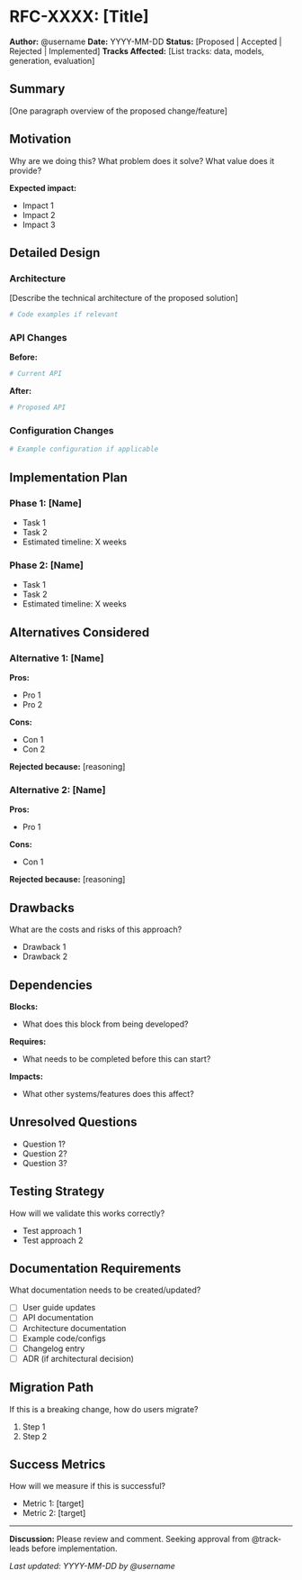 # RFC-XXXX: [Title]

**Author:** @username
**Date:** YYYY-MM-DD
**Status:** [Proposed | Accepted | Rejected | Implemented]
**Tracks Affected:** [List tracks: data, models, generation, evaluation]

## Summary

[One paragraph overview of the proposed change/feature]

## Motivation

Why are we doing this? What problem does it solve? What value does it provide?

**Expected impact:**
- Impact 1
- Impact 2
- Impact 3

## Detailed Design

### Architecture

[Describe the technical architecture of the proposed solution]

```python
# Code examples if relevant
```

### API Changes

**Before:**
```python
# Current API
```

**After:**
```python
# Proposed API
```

### Configuration Changes

```yaml
# Example configuration if applicable
```

## Implementation Plan

### Phase 1: [Name]
- Task 1
- Task 2
- Estimated timeline: X weeks

### Phase 2: [Name]
- Task 1
- Task 2
- Estimated timeline: X weeks

## Alternatives Considered

### Alternative 1: [Name]
**Pros:**
- Pro 1
- Pro 2

**Cons:**
- Con 1
- Con 2

**Rejected because:** [reasoning]

### Alternative 2: [Name]
**Pros:**
- Pro 1

**Cons:**
- Con 1

**Rejected because:** [reasoning]

## Drawbacks

What are the costs and risks of this approach?
- Drawback 1
- Drawback 2

## Dependencies

**Blocks:**
- What does this block from being developed?

**Requires:**
- What needs to be completed before this can start?

**Impacts:**
- What other systems/features does this affect?

## Unresolved Questions

- Question 1?
- Question 2?
- Question 3?

## Testing Strategy

How will we validate this works correctly?
- Test approach 1
- Test approach 2

## Documentation Requirements

What documentation needs to be created/updated?
- [ ] User guide updates
- [ ] API documentation
- [ ] Architecture documentation
- [ ] Example code/configs
- [ ] Changelog entry
- [ ] ADR (if architectural decision)

## Migration Path

If this is a breaking change, how do users migrate?
1. Step 1
2. Step 2

## Success Metrics

How will we measure if this is successful?
- Metric 1: [target]
- Metric 2: [target]

---

**Discussion:** Please review and comment. Seeking approval from @track-leads before implementation.

*Last updated: YYYY-MM-DD by @username*
